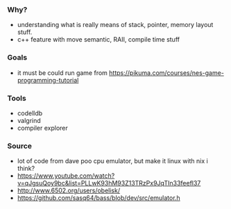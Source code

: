 ### Why?
- understanding what is really means of stack, pointer, memory layout stuff.
- c++ feature with move semantic, RAII, compile time stuff 

### Goals
- it must be could run game from https://pikuma.com/courses/nes-game-programming-tutorial

### Tools
- codelldb
- valgrind
- compiler explorer

### Source
- lot of code from dave poo cpu emulator, but make it linux with nix i think?
- https://www.youtube.com/watch?v=qJgsuQoy9bc&list=PLLwK93hM93Z13TRzPx9JqTIn33feefl37
- http://www.6502.org/users/obelisk/
- https://github.com/sasq64/bass/blob/dev/src/emulator.h